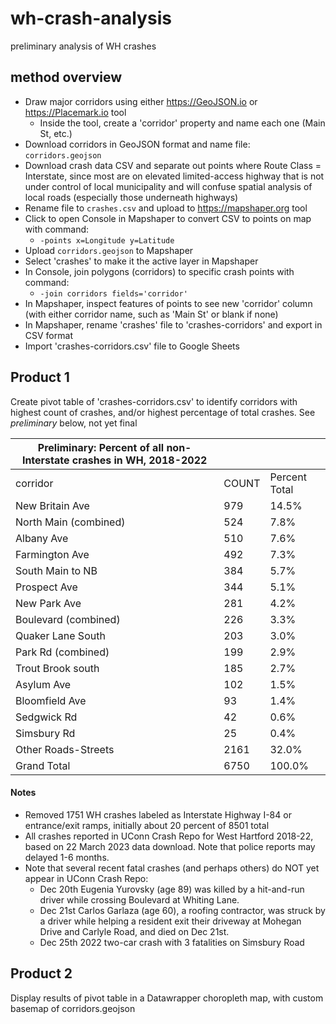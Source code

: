 # wh-crash-analysis
preliminary analysis of WH crashes

## method overview
- Draw major corridors using either https://GeoJSON.io or https://Placemark.io tool
  - Inside the tool, create a 'corridor' property and name each one (Main St, etc.)
- Download corridors in GeoJSON format and name file: `corridors.geojson`
- Download crash data CSV and separate out points where Route Class = Interstate, since most are on elevated limited-access highway that is not under control of local municipality and will confuse spatial analysis of local roads (especially those underneath highways)
- Rename file to `crashes.csv` and upload to https://mapshaper.org tool
- Click to open Console in Mapshaper to convert CSV to points on map with command:
  - `-points x=Longitude y=Latitude`
- Upload `corridors.geojson` to Mapshaper
- Select 'crashes' to make it the active layer in Mapshaper
- In Console, join polygons (corridors) to specific crash points with command:
  - `-join corridors fields='corridor'`
- In Mapshaper, inspect features of points to see new 'corridor' column (with either corridor name, such as 'Main St' or blank if none)
- In Mapshaper, rename 'crashes' file to 'crashes-corridors' and export in CSV format
- Import 'crashes-corridors.csv' file to Google Sheets

## Product 1
Create pivot table of 'crashes-corridors.csv' to identify corridors with highest count of crashes, and/or highest percentage of total crashes. See *preliminary* below, not yet final

| Preliminary: Percent of all non-Interstate crashes in WH, 2018-2022 |       |               |
|---------------------------------------------------------------------|-------|---------------|
| corridor                                                            | COUNT | Percent Total |
| New Britain Ave                                                     | 979   | 14.5%         |
| North Main (combined)                                               | 524   | 7.8%          |
| Albany Ave                                                          | 510   | 7.6%          |
| Farmington Ave                                                      | 492   | 7.3%          |
| South Main to NB                                                    | 384   | 5.7%          |
| Prospect Ave                                                        | 344   | 5.1%          |
| New Park Ave                                                        | 281   | 4.2%          |
| Boulevard (combined)                                                | 226   | 3.3%          |
| Quaker Lane South                                                   | 203   | 3.0%          |
| Park Rd (combined)                                                  | 199   | 2.9%          |
| Trout Brook south                                                   | 185   | 2.7%          |
| Asylum Ave                                                          | 102   | 1.5%          |
| Bloomfield Ave                                                      | 93    | 1.4%          |
| Sedgwick Rd                                                         | 42    | 0.6%          |
| Simsbury Rd                                                         | 25    | 0.4%          |
| Other Roads-Streets                                                 | 2161  | 32.0%         |
| Grand Total                                                         | 6750  | 100.0%        |
 
#### Notes
- Removed 1751 WH crashes labeled as Interstate Highway I-84 or entrance/exit ramps, initially about 20 percent of 8501 total
- All crashes reported in UConn Crash Repo for West Hartford 2018-22, based on 22 March 2023 data download. Note that police reports may delayed 1-6 months. 
- Note that several recent fatal crashes (and perhaps others) do NOT yet appear in UConn Crash Repo: 
  - Dec 20th Eugenia Yurovsky (age 89) was killed by a hit-and-run driver while crossing Boulevard at Whiting Lane.
  - Dec 21st Carlos Garlaza (age 60), a roofing contractor, was struck by a driver while helping a resident exit their driveway at Mohegan Drive and Carlyle Road, and died on Dec 21st.
  - Dec 25th 2022 two-car crash with 3 fatalities on Simsbury Road 

 ## Product 2
 Display results of pivot table in a Datawrapper choropleth map, with custom basemap of corridors.geojson
